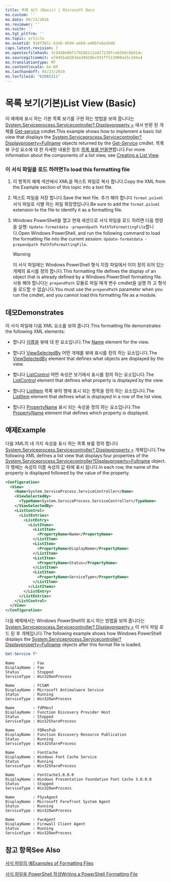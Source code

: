 ```yaml
---
title: 목록 보기 (Basic) | Microsoft Docs
ms.custom: ''
ms.date: 09/13/2016
ms.reviewer: ''
ms.suite: ''
ms.tgt_pltfrm: ''
ms.topic: article
ms.assetid: 918f381c-43e6-4594-a468-a40bfa8a16d6
caps.latest.revision: 7
ms.openlocfilehash: 3c94d8e98f179286112a417230fce659dc0b614c
ms.sourcegitcommit: e7445ba8203da304286c591ff513900ad1c244a4
ms.translationtype: MT
ms.contentlocale: ko-KR
ms.lasthandoff: 04/23/2019
ms.locfileid: "62065311"
---
```

# <a name="list-view-basic"></a><span data-ttu-id="77525-102">목록 보기(기본)</span><span class="sxs-lookup"><span data-stu-id="77525-102">List View (Basic)</span></span>

<span data-ttu-id="77525-103">이 예제에 표시 하는 기본 목록 보기를 구현 하는 방법을 보여 줍니다는 [System.Serviceprocess.Servicecontroller? Displayproperty =](/dotnet/api/System.ServiceProcess.ServiceController) 에서 반환 된 개체를 [Get-service](/powershell/module/microsoft.powershell.management/get-service) cmdlet.</span><span class="sxs-lookup"><span data-stu-id="77525-103">This example shows how to implement a basic list view that displays the [System.Serviceprocess.Servicecontroller?Displayproperty=Fullname](/dotnet/api/System.ServiceProcess.ServiceController) objects returned by the [Get-Service](/powershell/module/microsoft.powershell.management/get-service) cmdlet.</span></span> <span data-ttu-id="77525-104">목록 뷰 구성 요소에 대 한 자세한 내용은 참조 [목록 뷰를 만들면](./creating-a-list-view.md)합니다.</span><span class="sxs-lookup"><span data-stu-id="77525-104">For more information about the components of a list view, see [Creating a List View](./creating-a-list-view.md).</span></span>

### <a name="to-load-this-formatting-file"></a><span data-ttu-id="77525-105">이 서식 파일을 로드 하려면</span><span class="sxs-lookup"><span data-stu-id="77525-105">To load this formatting file</span></span>

1. <span data-ttu-id="77525-106">이 항목의 예제 섹션에서 XML을 텍스트 파일로 복사 합니다.</span><span class="sxs-lookup"><span data-stu-id="77525-106">Copy the XML from the Example section of this topic into a text file.</span></span>

2. <span data-ttu-id="77525-107">텍스트 파일을 저장 합니다.</span><span class="sxs-lookup"><span data-stu-id="77525-107">Save the text file.</span></span> <span data-ttu-id="77525-108">추가 해야 합니다 `format.ps1xml` 서식 파일로 식별 하는 파일 확장명입니다.</span><span class="sxs-lookup"><span data-stu-id="77525-108">Be sure to add the `format.ps1xml` extension to the file to identify it as a formatting file.</span></span>

3. <span data-ttu-id="77525-109">Windows PowerShell을 열고 현재 세션으로 서식 파일을 로드 하려면 다음 명령을 실행: `Update-formatdata -prependpath PathToFormattingFile`합니다.</span><span class="sxs-lookup"><span data-stu-id="77525-109">Open Windows PowerShell, and run the following command to load the formatting file into the current session: `Update-formatdata -prependpath PathToFormattingFile`.</span></span>

   > [!WARNING]
   > <span data-ttu-id="77525-110">이 서식 파일에는 Windows PowerShell 형식 지정 파일에서 이미 정의 되어 있는 개체의 표시를 정의 합니다.</span><span class="sxs-lookup"><span data-stu-id="77525-110">This formatting file defines the display of an object that is already defined by a Windows PowerShell formatting file.</span></span> <span data-ttu-id="77525-111">사용 해야 합니다는 `prependPath` 모듈로 파일 매개 변수 cmdlet을 실행 하 고 형식을 로드할 수 없습니다.</span><span class="sxs-lookup"><span data-stu-id="77525-111">You must use the `prependPath` parameter when you run the cmdlet, and you cannot load this formatting file as a module.</span></span>

## <a name="demonstrates"></a><span data-ttu-id="77525-112">데모</span><span class="sxs-lookup"><span data-stu-id="77525-112">Demonstrates</span></span>

<span data-ttu-id="77525-113">이 서식 파일에 다음 XML 요소를 보여 줍니다.</span><span class="sxs-lookup"><span data-stu-id="77525-113">This formatting file demonstrates the following XML elements:</span></span>

- <span data-ttu-id="77525-114">합니다 [이름을](./name-element-for-view-format.md) 뷰에 대 한 요소입니다.</span><span class="sxs-lookup"><span data-stu-id="77525-114">The [Name](./name-element-for-view-format.md) element for the view.</span></span>

- <span data-ttu-id="77525-115">합니다 [ViewSelectedBy](./viewselectedby-element-format.md) 어떤 개체를 뷰에 표시를 정의 하는 요소입니다.</span><span class="sxs-lookup"><span data-stu-id="77525-115">The [ViewSelectedBy](./viewselectedby-element-format.md) element that defines what objects are displayed by the view.</span></span>

- <span data-ttu-id="77525-116">합니다 [ListControl](./listcontrol-element-format.md) 어떤 속성은 보기에서 표시를 정의 하는 요소입니다.</span><span class="sxs-lookup"><span data-stu-id="77525-116">The [ListControl](./listcontrol-element-format.md) element that defines what property is displayed by the view.</span></span>

- <span data-ttu-id="77525-117">합니다 [ListItem](./listitem-element-for-listitems-for-listcontrol-format.md) 목록 뷰의 행에 표시 되는 항목을 정의 하는 요소입니다.</span><span class="sxs-lookup"><span data-stu-id="77525-117">The [ListItem](./listitem-element-for-listitems-for-listcontrol-format.md) element that defines what is displayed in a row of the list view.</span></span>

- <span data-ttu-id="77525-118">합니다 [PropertyName](./propertyname-element-for-listitem-for-listcontrol-format.md) 표시 되는 속성을 정의 하는 요소입니다.</span><span class="sxs-lookup"><span data-stu-id="77525-118">The [PropertyName](./propertyname-element-for-listitem-for-listcontrol-format.md) element that defines which property is displayed.</span></span>

## <a name="example"></a><span data-ttu-id="77525-119">예제</span><span class="sxs-lookup"><span data-stu-id="77525-119">Example</span></span>

<span data-ttu-id="77525-120">다음 XML의 네 가지 속성을 표시 하는 목록 뷰를 정의 합니다 [System.Serviceprocess.Servicecontroller? Displayproperty =](/dotnet/api/System.ServiceProcess.ServiceController) 개체입니다.</span><span class="sxs-lookup"><span data-stu-id="77525-120">The following XML defines a list view that displays four properties of the [System.Serviceprocess.Servicecontroller?Displayproperty=Fullname](/dotnet/api/System.ServiceProcess.ServiceController) object.</span></span> <span data-ttu-id="77525-121">각 행에는 속성의 이름 속성의 값 뒤에 표시 됩니다.</span><span class="sxs-lookup"><span data-stu-id="77525-121">In each row, the name of the property is displayed followed by the value of the property.</span></span>

```xml
<Configuration>
  <View>
    <Name>System.ServiceProcess.ServiceController</Name>
    <ViewSelectedBy>
      <TypeName>System.ServiceProcess.ServiceController</TypeName>
    </ViewSelectedBy>
    <ListControl>
      <ListEntries>
        <ListEntry>
          <ListItems>
            <ListItem>
              <PropertyName>Name</PropertyName>
            </ListItem>
            <ListItem>
              <PropertyName>DisplayName</PropertyName>
            </ListItem>
            <ListItem>
              <PropertyName>Status</PropertyName>
            </ListItem>
            <ListItem>
              <PropertyName>ServiceType</PropertyName>
            </ListItem>
          </ListItems>
        </ListEntry>
      </ListEntries>
    </ListControl>
  </View>
</Configuration>
```

<span data-ttu-id="77525-122">다음 예제에서는 Windows PowerShell의 표시 하는 방법을 보여 줍니다는 [System.Serviceprocess.Servicecontroller? Displayproperty =](/dotnet/api/System.ServiceProcess.ServiceController) 이 서식 파일 로드 된 후 개체입니다.</span><span class="sxs-lookup"><span data-stu-id="77525-122">The following example shows how Windows PowerShell displays the [System.Serviceprocess.Servicecontroller?Displayproperty=Fullname](/dotnet/api/System.ServiceProcess.ServiceController) objects after this format file is loaded.</span></span>

```powershell
Get-Service f*
```

```output
Name        : Fax
DisplayName : Fax
Status      : Stopped
ServiceType : Win32OwnProcess

Name        : FCSAM
DisplayName : Microsoft Antimalware Service
Status      : Running
ServiceType : Win32OwnProcess

Name        : fdPHost
DisplayName : Function Discovery Provider Host
Status      : Stopped
ServiceType : Win32ShareProcess

Name        : FDResPub
DisplayName : Function Discovery Resource Publication
Status      : Running
ServiceType : Win32ShareProcess

Name        : FontCache
DisplayName : Windows Font Cache Service
Status      : Running
ServiceType : Win32ShareProcess

Name        : FontCache3.0.0.0
DisplayName : Windows Presentation Foundation Font Cache 3.0.0.0
Status      : Stopped
ServiceType : Win32OwnProcess

Name        : FSysAgent
DisplayName : Microsoft Forefront System Agent
Status      : Running
ServiceType : Win32OwnProcess

Name        : FwcAgent
DisplayName : Firewall Client Agent
Status      : Running
ServiceType : Win32OwnProcess
```

## <a name="see-also"></a><span data-ttu-id="77525-123">참고 항목</span><span class="sxs-lookup"><span data-stu-id="77525-123">See Also</span></span>

[<span data-ttu-id="77525-124">서식 파일의 예</span><span class="sxs-lookup"><span data-stu-id="77525-124">Examples of Formatting Files</span></span>](./examples-of-formatting-files.md)

[<span data-ttu-id="77525-125">서식 파일을 PowerShell 작성</span><span class="sxs-lookup"><span data-stu-id="77525-125">Writing a PowerShell Formatting File</span></span>](./writing-a-powershell-formatting-file.md)
